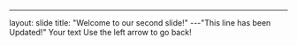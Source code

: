 
---
layout: slide
title: "Welcome to our second slide!"
---"This line has been Updated!"
Your text
Use the left arrow to go back!
